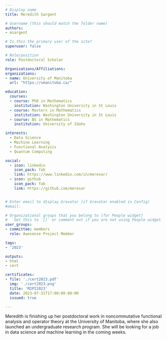 ```yaml
---
# Display name
title: Meredith Sargent

# Username (this should match the folder name)
authors:
- msargent

# Is this the primary user of the site?
superuser: false

# Role/position
role: Postdoctoral Scholar

Organizations/Affiliations:
organizations:
- name: University of Manitoba
  url: "https://umanitoba.ca/"

education:
  courses:
  - course: PhD in Mathematics
    institution: Washington University in St Louis
  - course: Masters in Mathematics
    institution: Washington University in St Louis
  - course: BS in Mathematics
    institution: University of Idaho

interests:
  - Data Science
  - Machine Learning
  - Functional Analysis
  - Quantum Computing

social:
  - icon: linkedin
    icon_pack: fab
    link: https://www.linkedin.com/in/meresar/
  - icon: github
    icon_pack: fab
    link: https://github.com/meresar


# Enter email to display Gravatar (if Gravatar enabled in Config)
#email:

# Organizational groups that you belong to (for People widget)
#   Set this to `[]` or comment out if you are not using People widget.
user_groups:
- committee: members
  role: Awesense Project Member

tags:
- '2023'

outputs:
- html
- cert

certificates:
- file: './cert2023.pdf'
  img: './cert2023.png'
  title: 'M2PI2023'
  date: 2023-07-31T17:00:00-08:00
  issued: true

---
```

Meredith is finishing up her postdoctoral work in noncommutative functional
analysis and operator theory at the University of Manitoba, where she also
launched an undergraduate research program. She will be looking for a job in
data science and machine learning in the coming weeks.
